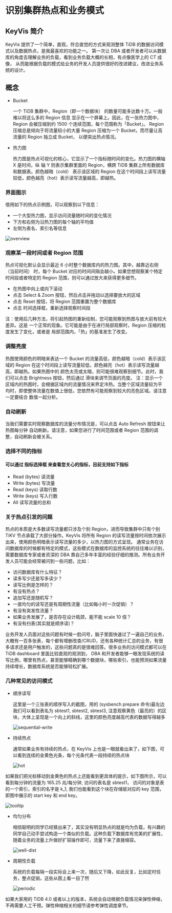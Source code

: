 # 识别集群热点和业务模式

## KeyVis 简介

KeyVis 提供了一个简单，直观，符合直觉的方式来观测整体 TiDB 的数据访问模式以及数据热点，是我最喜欢的功能之一。
第一次让 DBA 或者开发者可以从数据库的角度去理解业务的负载，看到业务负载大概的长相，有点像医学上的 CT 成像，
从而能根据负载的模式给业务的开发人员提供很好的改进建议，改进业务系统的设计。

## 概念

- Bucket

  一个 TiDB 集群中，Region（即一个数据块） 的数量可能多达数十万。一般难以将这么多的 Region 信息
  显示在一个屏幕上。因此，在一张热力图中，Region 会被压缩到约 1500 个连续范围，每个范围称为「Bucket」。
  Region 压缩总是倾向于将流量较小的大量 Region 压缩为一个 Bucket，而尽量让高流量的 Region 独立成 Bucket，
  以便突出热点情况。

- 热力图

  热力图是热点可视化的核心，它显示了一个指标随时间的变化。热力图的横轴 X 是时间，纵
  轴 Y 则表示集群里面的 Region，横跨 TiDB 集群上所有数据库和数据表。颜色越暗（cold）
  表示该区域的 Region 在这个时间段上读写流量较低，颜色越亮（hot）表示读写流量越高，即越热。

### 界面图示

借用如下的热点示例图，可以观察到以下信息：

- 一个大型热力图，显示访问流量随时间的变化情况
- 下方和右侧为沿热力图的每个轴的平均值
- 左侧为表名、索引名等信息

![overview](/res/session3/chapter2/keyvis/overview.png)

### 观察某一段时间或者 Region 范围

热点可视化默认会显示最近 6 小时整个数据库内的热力图。其中，越靠近右侧（当前时间）
时，每个 Bucket 对应的时间间隔会越小。如果您想观察某个特定时间段或者特定的 Region
范围，则可以通过放大来获得更多细节。

- 在热图中向上或向下滚动
- 点击 Select & Zoom 按钮，然后点击并拖动以选择要放大的区域
- 点击 Reset 按钮，将 Region 范围重置为整个数据库
- 点击 时间选择框，重新选择观察时间段

注：使用后几种方法，将引起热图的重新绘制，您可能观察到热图与放大前有较大差异。这是
一个正常的现象。它可能是由于在进行局部观察时，Region 压缩的粒度发生了变化，或者是
局部范围内，「热」的基准发生了改变。

### 调整亮度

热图使用颜色的明暗来表达一个 Bucket 的流量高低，颜色越暗（cold）表示该区域的 Region
在这个时间段上读写流量较低，颜色越亮（hot）表示读写流量越高，即越热。如果热图中的
颜色太亮或太暗，则可能很难观察到细节。此时，我们可以点击 Brightness 按钮，然后通过
滑块来调节页面的亮度。
注：显示一个区域内的热图时，会根据区域内的流量情况来界定冷热。当整个区域流量较为平
均时，即使整体流量在数值上很低，您依然有可能观察到较大的亮色区域。请注意一定要结合
数值一起分析。

### 自动刷新

当我们需要实时观察数据库的流量分布情况是，可以点击 Auto Refresh 按钮来让热图每分钟
自动刷新。请注意，如果您进行了时间范围或者 Region 范围的调整，自动刷新会被关系。

### 选择不同的指标

#### 可以通过 指标选择框 来查看您关心的指标，目前支持如下指标

- Read (bytes) 读流量
- Write (bytes) 写流量
- Read (keys) 读取行数
- Write (keys) 写入行数
- All 读写流量的总和

### 关于热点引发的问题

热点的本质是大多数读写流量都只涉及个别 Region，进而导致集群中只有个别 TiKV 节点承载了大部分操作。KeyVis 将所有 Region 的读写流量按时间依次展示出来，使用颜色明暗表示读写流量的多少，以热力图的方式呈现。
通常业务在访问数据库的时候都有特定的模式，这些模式在数据库的监控系统的往往难以识别，需要数据库专家或者资深的 DBA 靠自己多年丰富的经验仔细的推测。所有业务开发人员可能会经常被问到一些问题，比如：

- 访问数据库有什么特征？
- 读多写少还是写多读少？
- 读写比例是怎样的？
- 有没有热点？
- 追加写还是随机写？
- 一直均匀的读写还是有周期性流量（比如每小时一次促销）？
- 有没有突发性流量？
- 如果业务发展了，是否存在设计瓶颈，能不能 scale 10 倍？
- 有没有扫表(其实就是顺序读)？

业务开发人员面对这些问题有时候一脸问号，脑子里面快速过了一遍自己的业务，大概有一百多张表，每个都有增删改查/CRUD，还有各种统计汇总的业务，有很多请求还是用户触发的，这些问题真的是很难回答。很多业务的访问模式都可以在 TiDB dashboard 里面比较直观的观测到， DBA 和开发者能够一眼发现系统的读写比例，哪里有热点，甚至能够精确到哪个数据块，哪些索引，也能预测如果流量持续增长，数据库系统是否能够轻松扩展。

### 几种常见的访问模式

- 顺序读写

  这里是一个三张表的顺序写入的截图，用的 (sysbench prepare 命令)最左边我们可以看到表名为 sbtest1, sbtest2, sbtest3, 注意观察黄色（最亮的）的区块，大体上呈现是一个向上的斜线，这里的颜色亮度越高代表的数据写得越多

  ![sequential-write](/res/session3/chapter2/keyvis/sequential.png)

- 持续热点

  通常如果业务有持续的热点，在 KeyVis 上也是一眼就看出来了，如下图，可以看到连续的金黄色光条，每个光条代表一段持续的热点块

  ![hot](/res/session3/chapter2/keyvis/hot.png)

如果我们把光标移动到金黄色的热点上还能看到更具体的提示，如下图所示，可以看到每分钟的流量为 165.25 兆/每分钟, 访问的表名是 sbtest1， 访问的对象是表的一个索引，索引的名字是 k_1, 我们也能看到这个块在存储层对应的 key 范围，即图中展示的 start key 和 end key。

![tooltip](/res/session3/chapter2/keyvis/tooltip.png)

- 均匀分布

  相信聪明的同学已经猜出来了，其实没有明显热点的就是均为负载，有兴趣的同学自己动手尝试构造一个类似的负载。这种负载下数据库有完美的扩展性，随着业务的流量上升做好扩容操作即可，流量下来了直接缩容。

  ![well-dist](/res/session3/chapter2/keyvis/well-dist.png)

- 周期性负载

  系统的负载每隔一段实际会上来一次，随后又下降，如此反复，比如定时任务，整点促销，这些从图上看一目了然

  ![periodic](/res/session3/chapter2/keyvis/periodic.png)

如果大家用的 TiDB 4.0 或者以上的版本，系统会自动根据负载情况来弹性伸缩，不再需要人工干预。弹性伸缩相关的细节请参考弹性调度章节。
